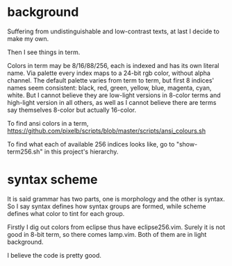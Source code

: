 # background

Suffering from undistinguishable and low-contrast texts, at last I decide to make my own.

Then I see things in term.

Colors in term may be 8/16/88/256, each is indexed and has its own literal name.
Via palette every index maps to a 24-bit rgb color, without alpha channel. The
default palette varies from term to term, but first 8 indices' names seem
consistent: black, red, green, yellow, blue, magenta, cyan, white. But I cannot
believe they are low-light versions in 8-color terms and high-light version in
all others, as well as I cannot believe there are terms say themselves 8-color
but actually 16-color.

To find ansi colors in a term,
https://github.com/pixelb/scripts/blob/master/scripts/ansi_colours.sh

To find what each of available 256 indices looks like, go to "show-term256.sh"
in this project's hierarchy.

# syntax scheme

It is said grammar has two parts, one is morphology and the other is syntax. So
I say syntax defines how syntax groups are formed, while scheme defines what
color to tint for each group.

Firstly I dig out colors from eclipse thus have eclipse256.vim. Surely it is
not good in 8-bit term, so there comes lamp.vim. Both of them are in light
background.

I believe the code is pretty good.
